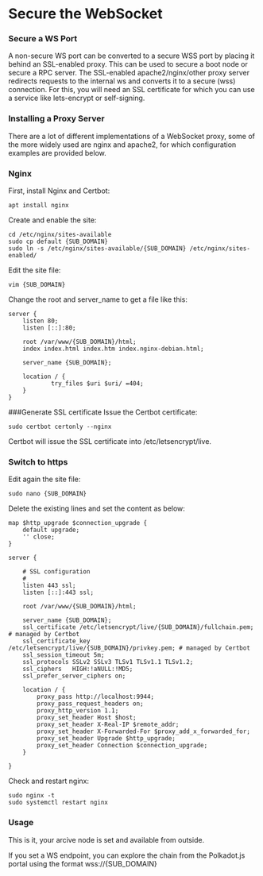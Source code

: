 # Secure the WebSocket

### Secure a WS Port
A non-secure WS port can be converted to a secure WSS port by placing it behind an SSL-enabled proxy. This can be used to secure a boot node or secure a RPC server. The SSL-enabled apache2/nginx/other proxy server redirects requests to the internal ws and converts it to a secure (wss) connection. For this, you will need an SSL certificate for which you can use a service like lets-encrypt or self-signing.

### Installing a Proxy Server
There are a lot of different implementations of a WebSocket proxy, some of the more widely used are nginx and apache2, for which configuration examples are provided below.

### Nginx
First, install Nginx and Certbot:
```
apt install nginx
```
Create and enable the site:
```
cd /etc/nginx/sites-available
sudo cp default {SUB_DOMAIN}
sudo ln -s /etc/nginx/sites-available/{SUB_DOMAIN} /etc/nginx/sites-enabled/
```
Edit the site file:
```
vim {SUB_DOMAIN}
```
Change the root and server_name to get a file like this:
```
server {
    listen 80;
    listen [::]:80;

    root /var/www/{SUB_DOMAIN}/html;
    index index.html index.htm index.nginx-debian.html;

    server_name {SUB_DOMAIN};

    location / {
            try_files $uri $uri/ =404;
    }
}
```
###Generate SSL certificate
Issue the Certbot certificate:
```
sudo certbot certonly --nginx
```
Certbot will issue the SSL certificate into /etc/letsencrypt/live.
### Switch to https
Edit again the site file:
```
sudo nano {SUB_DOMAIN}
```
Delete the existing lines and set the content as below:
```
map $http_upgrade $connection_upgrade {
    default upgrade;
    '' close;
}

server {

    # SSL configuration
    #
    listen 443 ssl;
    listen [::]:443 ssl;

    root /var/www/{SUB_DOMAIN}/html;

    server_name {SUB_DOMAIN};
    ssl_certificate /etc/letsencrypt/live/{SUB_DOMAIN}/fullchain.pem; # managed by Certbot
    ssl_certificate_key /etc/letsencrypt/live/{SUB_DOMAIN}/privkey.pem; # managed by Certbot
    ssl_session_timeout 5m;
    ssl_protocols SSLv2 SSLv3 TLSv1 TLSv1.1 TLSv1.2;
    ssl_ciphers   HIGH:!aNULL:!MD5;
    ssl_prefer_server_ciphers on;

    location / {
        proxy_pass http://localhost:9944;
        proxy_pass_request_headers on;
        proxy_http_version 1.1;
        proxy_set_header Host $host;
        proxy_set_header X-Real-IP $remote_addr;
        proxy_set_header X-Forwarded-For $proxy_add_x_forwarded_for;
        proxy_set_header Upgrade $http_upgrade;
        proxy_set_header Connection $connection_upgrade;
    }

}
```
Check and restart nginx:
```
sudo nginx -t
sudo systemctl restart nginx
```
### Usage
This is it, your arcive node is set and available from outside.

If you set a WS endpoint, you can explore the chain from the Polkadot.js portal using the format wss://{SUB_DOMAIN}

